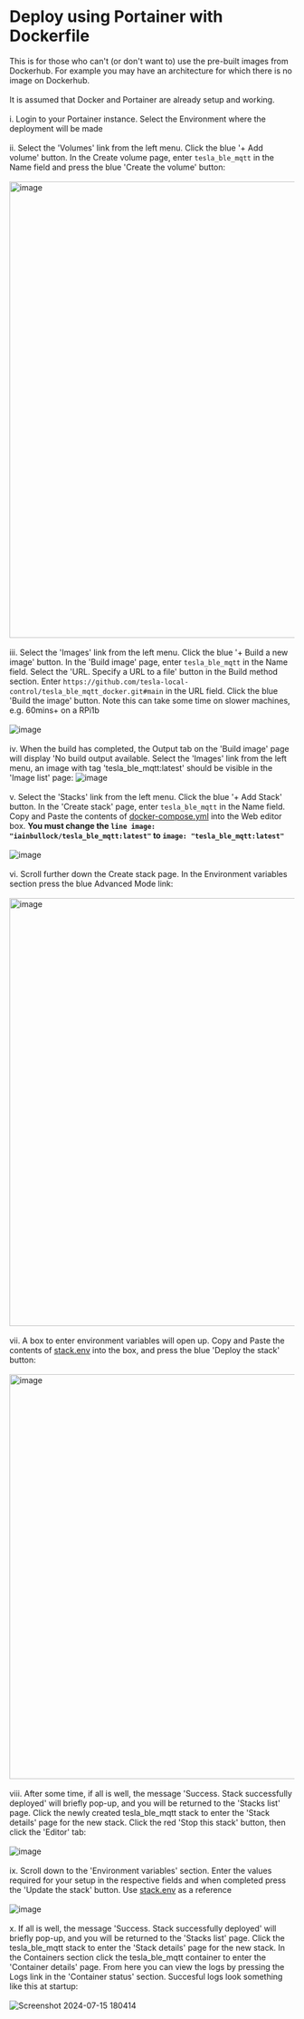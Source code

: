 # Deploy using Portainer with Dockerfile
This is for those who can't (or don't want to) use the pre-built images from Dockerhub. For example you may have an architecture for which there is no image on Dockerhub.
<br /><br />
It is assumed that Docker and Portainer are already setup and working.
<br /><br />
i. Login to your Portainer instance. Select the Environment where the deployment will be made
<br /><br />
ii. Select the 'Volumes' link from the left menu. Click the blue '+ Add volume' button. In the Create volume page, enter `tesla_ble_mqtt` in the Name field and press the blue 'Create the volume' button:
<br /><br />
<img width="805" alt="image" src="https://github.com/user-attachments/assets/179f32b0-5df4-40ce-a836-8376bf49657b">
<br /> <br />
iii. Select the 'Images' link from the left menu. Click the blue '+ Build a new image' button. In the 'Build image' page, enter `tesla_ble_mqtt` in the Name field. Select the 'URL. Specify a URL to a file' button in the Build method section. Enter `https://github.com/tesla-local-control/tesla_ble_mqtt_docker.git#main` in the URL field. Click the blue 'Build the image' button. Note this can take some time on slower machines, e.g. 60mins+ on a RPi1b
<br /><br />
![image](https://github.com/user-attachments/assets/4da7b772-8281-431b-80f9-1dad7efddde9)
<br /><br />
iv. When the build has completed, the Output tab on the 'Build image' page will display 'No build output available. Select the 'Images' link from the left menu, an image with tag 'tesla_ble_mqtt:latest' should be visible in the 'Image list' page:
![image](https://github.com/user-attachments/assets/ef854d30-52b0-447c-b9e6-a299b5997352)
<br /><br />
v. Select the 'Stacks' link from the left menu. Click the blue '+ Add Stack' button. In the 'Create stack' page, enter `tesla_ble_mqtt` in the Name field. Copy and Paste the contents of [docker-compose.yml](https://raw.githubusercontent.com/tesla-local-control/tesla_ble_mqtt_docker/main/docker-compose.yml) into the Web editor box. **You must change the ``line image: "iainbullock/tesla_ble_mqtt:latest"`` to ``image: "tesla_ble_mqtt:latest"``**
<br /><br />
![image](https://github.com/user-attachments/assets/a7508fce-eb26-4d12-ae05-c3825d57510d)
<br /><br />
vi. Scroll further down the Create stack page. In the Environment variables section press the blue Advanced Mode link:
<br /><br />
<img width="755" alt="image" src="https://github.com/user-attachments/assets/47b83be5-b52f-4cc5-8077-e50aafdd91cc">
<br /><br />
vii. A box to enter environment variables will open up. Copy and Paste the contents of [stack.env](https://raw.githubusercontent.com/tesla-local-control/tesla_ble_mqtt_docker/main/stack.env) into the box, and press the blue 'Deploy the stack' button:
<br /><br />
<img width="714" alt="image" src="https://github.com/user-attachments/assets/cb09e093-3791-4fb4-bfea-07b0f7b2f821">
<br /><br />
viii. After some time, if all is well, the message 'Success. Stack successfully deployed' will briefly pop-up, and you will be returned to the 'Stacks list' page. Click the newly created tesla_ble_mqtt stack to enter the 'Stack details' page for the new stack. Click the red 'Stop this stack' button, then click the 'Editor' tab:
<br /><br />
![image](https://github.com/user-attachments/assets/92351402-e404-4926-b69e-c1420ed500a9)
<br /><br />
ix. Scroll down to the 'Environment variables' section. Enter the values required for your setup in the respective fields and when completed press the 'Update the stack' button. Use [stack.env](https://github.com/tesla-local-control/tesla_ble_mqtt_docker/blob/main/stack.env) as a reference
<br /><br />
![image](https://github.com/user-attachments/assets/a0a0f149-92ba-49e0-a8fa-b149983f9172)
<br /><br />
x. If all is well, the message 'Success. Stack successfully deployed' will briefly pop-up, and you will be returned to the 'Stacks list' page. Click the tesla_ble_mqtt stack to enter the 'Stack details' page for the new stack. In the Containers section click the tesla_ble_mqtt container to enter the 'Container details' page. From here you can view the logs by pressing the Logs link in the 'Container status' section. Succesful logs look something like this at startup:
<br /><br />
![Screenshot 2024-07-15 180414](https://github.com/user-attachments/assets/29a47eeb-e509-4541-a130-37e20629b3d4)


